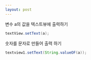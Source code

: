 ```yaml
---
layout: post
---
```

변수 a의 값을 텍스트뷰에 출력하기
```java
textView.setText(a);
```

숫자를 문자로 만들어 출력 하기
```java
textview1.setText(String.valueOF(a));
```

